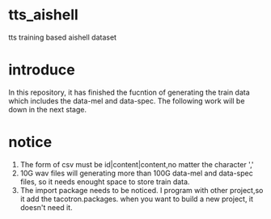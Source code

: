 # tts_aishell
tts training based aishell dataset
# introduce
In this repository, it has finished the fucntion of generating the train data which includes the data-mel and data-spec.
The following work will be down in the next stage.
# notice
1. The form of csv must be id|content|content,no matter the character ','
2. 10G wav files will generating more than 100G data-mel and data-spec files, so it needs enought space to store train data.
3. The import package needs to be noticed. I program with other project,so it add the tacotron.packages. when you want to build a new project, it doesn't need it.
